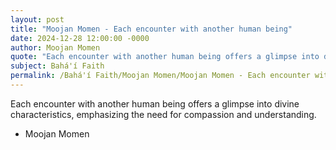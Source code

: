 ```yaml
---
layout: post
title: "Moojan Momen - Each encounter with another human being"
date: 2024-12-28 12:00:00 -0000
author: Moojan Momen
quote: "Each encounter with another human being offers a glimpse into divine characteristics, emphasizing the need for compassion and understanding."
subject: Bahá'í Faith
permalink: /Bahá'í Faith/Moojan Momen/Moojan Momen - Each encounter with another human being
---
```


Each encounter with another human being offers a glimpse into divine characteristics, emphasizing the need for compassion and understanding.

- Moojan Momen
